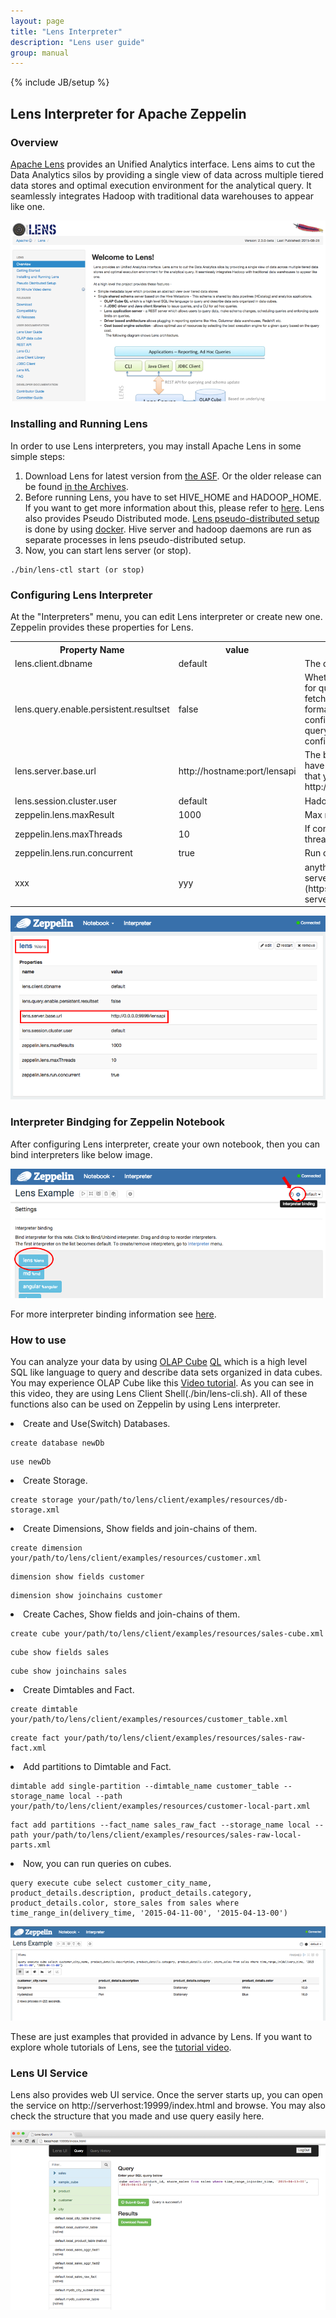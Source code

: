 ```yaml
---
layout: page
title: "Lens Interpreter"
description: "Lens user guide"
group: manual
---
```

{% include JB/setup %}

## Lens Interpreter for Apache Zeppelin

### Overview
[Apache Lens](https://lens.apache.org/) provides an Unified Analytics interface. Lens aims to cut the Data Analytics silos by providing a single view of data across multiple tiered data stores and optimal execution environment for the analytical query. It seamlessly integrates Hadoop with traditional data warehouses to appear like one.

![Apache Lens](../assets/themes/zeppelin/img/docs-img/lens-logo.png)

### Installing and Running Lens
In order to use Lens interpreters, you may install Apache Lens in some simple steps:

1. Download Lens for latest version from [the ASF](http://www.apache.org/dyn/closer.lua/lens/2.3-beta). Or the older release can be found [in the Archives](http://archive.apache.org/dist/lens/).
2. Before running Lens, you have to set HIVE_HOME and HADOOP_HOME. If you want to get more information about this, please refer to [here](http://lens.apache.org/lenshome/install-and-run.html#Installation). Lens also provides Pseudo Distributed mode. [Lens pseudo-distributed setup](http://lens.apache.org/lenshome/pseudo-distributed-setup.html) is done by using [docker](https://www.docker.com/). Hive server and hadoop daemons are run as separate processes in lens pseudo-distributed setup. 
3. Now, you can start lens server (or stop).

```
./bin/lens-ctl start (or stop)
```

### Configuring Lens Interpreter
At the "Interpreters" menu, you can edit Lens interpreter or create new one. Zeppelin provides these properties for Lens.

<table class="table-configuration">
  <tr>
    <th>Property Name</th>
    <th>value</th>
    <th>Description</th>
  </tr>
  <tr>
    <td>lens.client.dbname</td>
    <td>default</td>
    <td>The database schema name</td>
  </tr>
  <tr>
    <td>lens.query.enable.persistent.resultset</td>
    <td>false</td>
    <td>Whether to enable persistent resultset for queries. When enabled, server will fetch results from driver, custom format them if any and store in a configured location. The file name of query output is queryhandle-id, with configured extensions</td>
  </tr>
  <tr>
    <td>lens.server.base.url</td>
    <td>http://hostname:port/lensapi</td>
    <td>The base url for the lens server. you have to edit "hostname" and "port" that you may use(ex. http://0.0.0.0:9999/lensapi)</td>
   </tr>
   <tr>
    <td>lens.session.cluster.user </td>
    <td>default</td>
    <td>Hadoop cluster username</td>
  </tr>
  <tr>
    <td>zeppelin.lens.maxResult</td>
    <td>1000</td>
    <td>Max number of rows to display</td>
  </tr>
  <tr>
    <td>zeppelin.lens.maxThreads</td>
    <td>10</td>
    <td>If concurrency is true then how many threads?</td>
  </tr>
  <tr>
    <td>zeppelin.lens.run.concurrent</td>
    <td>true</td>
    <td>Run concurrent Lens Sessions</td>
  </tr>
  <tr>
    <td>xxx</td>
    <td>yyy</td>
    <td>anything else from [Configuring lens server](https://lens.apache.org/admin/config-server.html)</td>
  </tr>
</table>

![Apache Lens Interpreter Setting](../assets/themes/zeppelin/img/docs-img/lens-interpreter-setting.png)

### Interpreter Bindging for Zeppelin Notebook
After configuring Lens interpreter, create your own notebook, then you can bind interpreters like below image.

![Zeppelin Notebook Interpreter Biding](../assets/themes/zeppelin/img/docs-img/lens-interpreter-binding.png)

For more interpreter binding information see [here](http://zeppelin.incubator.apache.org/docs/manual/interpreters.html).

### How to use 
You can analyze your data by using [OLAP Cube](http://lens.apache.org/user/olap-cube.html) [QL](http://lens.apache.org/user/cli.html) which is a high level SQL like language to query and describe data sets organized in data cubes. 
You may experience OLAP Cube like this [Video tutorial](https://cwiki.apache.org/confluence/display/LENS/2015/07/13/20+Minute+video+demo+of+Apache+Lens+through+examples). 
As you can see in this video, they are using Lens Client Shell(./bin/lens-cli.sh). All of these functions also can be used on Zeppelin by using Lens interpreter.

<li> Create and Use(Switch) Databases.

```
create database newDb
```

```
use newDb
```

<li> Create Storage.

```
create storage your/path/to/lens/client/examples/resources/db-storage.xml
```

<li> Create Dimensions, Show fields and join-chains of them. 

```
create dimension your/path/to/lens/client/examples/resources/customer.xml
```

```
dimension show fields customer
```

```
dimension show joinchains customer
```

<li> Create Caches, Show fields and join-chains of them.

``` 
create cube your/path/to/lens/client/examples/resources/sales-cube.xml 
```

```
cube show fields sales
```

```
cube show joinchains sales
```

<li> Create Dimtables and Fact. 

```
create dimtable your/path/to/lens/client/examples/resources/customer_table.xml
```

```
create fact your/path/to/lens/client/examples/resources/sales-raw-fact.xml
```

<li> Add partitions to Dimtable and Fact.

```
dimtable add single-partition --dimtable_name customer_table --storage_name local --path your/path/to/lens/client/examples/resources/customer-local-part.xml
```

```
fact add partitions --fact_name sales_raw_fact --storage_name local --path your/path/to/lens/client/examples/resources/sales-raw-local-parts.xml
```

<li> Now, you can run queries on cubes.

```
query execute cube select customer_city_name, product_details.description, product_details.category, product_details.color, store_sales from sales where time_range_in(delivery_time, '2015-04-11-00', '2015-04-13-00')
```

![Lens Query Result](../assets/themes/zeppelin/img/docs-img/lens-result.png)

These are just examples that provided in advance by Lens. If you want to explore whole tutorials of Lens, see the [tutorial video](https://cwiki.apache.org/confluence/display/LENS/2015/07/13/20+Minute+video+demo+of+Apache+Lens+through+examples).

### Lens UI Service 
Lens also provides web UI service. Once the server starts up, you can open the service on http://serverhost:19999/index.html and browse. You may also check the structure that you made and use query easily here.

![Lens UI Servive](../assets/themes/zeppelin/img/docs-img/lens-ui-service.png)
